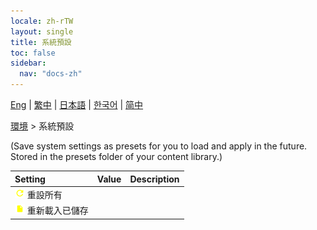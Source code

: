 ```yaml
---
locale: zh-rTW
layout: single
title: 系統預設
toc: false
sidebar:
  nav: "docs-zh"
---
```

[Eng](/dancexr/menu/2025.4/scene/system_presets) | [繁中](/tw/dancexr/menu/2025.4/scene/system_presets) | [日本語](/jp/dancexr/menu/2025.4/scene/system_presets) | [한국어](/kr/dancexr/menu/2025.4/scene/system_presets) | [简中](/zh/dancexr/menu/2025.4/scene/system_presets)

[環境](../menu#環境) > 系統預設

(Save system settings as presets for you to load and apply in the future. Stored in the presets folder of your content library.)

| Setting | Value | Description |
| :--- | --- | :--- |
|<nobr><img src="/images/icon/ic_refresh.png" alt="refresh icon"/> 重設所有</nobr>|| 
|<nobr><img src="/images/icon/ic_file.png" alt="file icon"/> 重新載入已儲存</nobr>|| 
